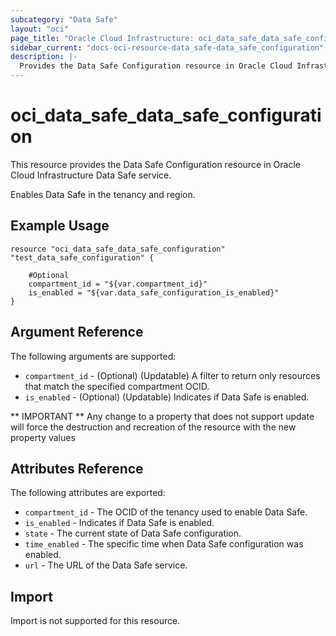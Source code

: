 ```yaml
---
subcategory: "Data Safe"
layout: "oci"
page_title: "Oracle Cloud Infrastructure: oci_data_safe_data_safe_configuration"
sidebar_current: "docs-oci-resource-data_safe-data_safe_configuration"
description: |-
  Provides the Data Safe Configuration resource in Oracle Cloud Infrastructure Data Safe service
---
```


# oci_data_safe_data_safe_configuration
This resource provides the Data Safe Configuration resource in Oracle Cloud Infrastructure Data Safe service.

Enables Data Safe in the tenancy and region.


## Example Usage

```hcl
resource "oci_data_safe_data_safe_configuration" "test_data_safe_configuration" {

	#Optional
	compartment_id = "${var.compartment_id}"
	is_enabled = "${var.data_safe_configuration_is_enabled}"
}
```

## Argument Reference

The following arguments are supported:

* `compartment_id` - (Optional) (Updatable) A filter to return only resources that match the specified compartment OCID.
* `is_enabled` - (Optional) (Updatable) Indicates if Data Safe is enabled.


** IMPORTANT **
Any change to a property that does not support update will force the destruction and recreation of the resource with the new property values

## Attributes Reference

The following attributes are exported:

* `compartment_id` - The OCID of the tenancy used to enable Data Safe.
* `is_enabled` - Indicates if Data Safe is enabled.
* `state` - The current state of Data Safe configuration.
* `time_enabled` - The specific time when Data Safe configuration was enabled.
* `url` - The URL of the Data Safe service.

## Import

Import is not supported for this resource.

